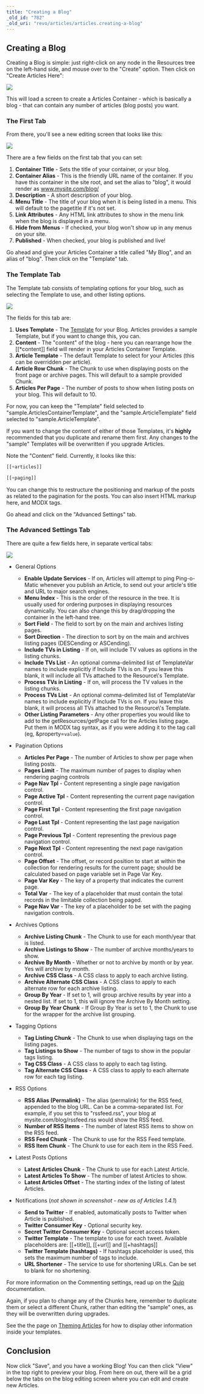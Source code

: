 ```yaml
---
title: "Creating a Blog"
_old_id: "782"
_old_uri: "revo/articles/articles.creating-a-blog"
---
```


## Creating a Blog

Creating a Blog is simple: just right-click on any node in the Resources tree on the left-hand side, and mouse over to the "Create" option. Then click on "Create Articles Here":

![](/download/attachments/36634992/articles-cm.png?version=1&modificationDate=1322602208000)

This will load a screen to create a Articles Container - which is basically a blog - that can contain any number of articles (blog posts) you want.

### The First Tab

From there, you'll see a new editing screen that looks like this:

![](/download/attachments/36634992/articles-tab1.png?version=1&modificationDate=1322602300000)

There are a few fields on the first tab that you can set:

1. **Container Title** - Sets the title of your container, or your blog.
2. **Container Alias** - This is the friendly URL name of the container. If you have this container in the site root, and set the alias to "blog", it would render as www.mysite.com/blog/
3. **Description** - A short description of your blog.
4. **Menu Title** - The title of your blog when it is being listed in a menu. This will default to the pagetitle if it's not set.
5. **Link Attributes** - Any HTML link attributes to show in the menu link when the blog is displayed in a menu.
6. **Hide from Menus** - If checked, your blog won't show up in any menus on your site.
7. **Published** - When checked, your blog is published and live!

Go ahead and give your Articles Container a title called "My Blog", and an alias of "blog". Then click on the "Template" tab.

### The Template Tab

The Template tab consists of templating options for your blog, such as selecting the Template to use, and other listing options.

![](/download/attachments/36634992/articles-tab2.png?version=1&modificationDate=1322602370000)

The fields for this tab are:

1. **Uses Template** - The [Template](making-sites-with-modx/structuring-your-site/templates "Templates") for your Blog. Articles provides a sample Template, but if you want to change this, you can.
2. **Content** - The "content" of the blog - here you can rearrange how the \[\[\*content\]\] field will render in your Articles Container Template.
3. **Article Template** - The default Template to select for your Articles (this can be overridden per article).
4. **Article Row Chunk** - The Chunk to use when displaying posts on the front page or archive pages. This will default to a sample provided Chunk.
5. **Articles Per Page** - The number of posts to show when listing posts on your blog. This will default to 10.

For now, you can keep the "Template" field selected to "sample.ArticlesContainerTemplate", and the "sample.ArticleTemplate" field selected to "sample.ArticleTemplate".

If you want to change the content of either of those Templates, it's **highly** recommended that you duplicate and rename them first. Any changes to the "sample" Templates will be overwritten if you upgrade Articles.

Note the "Content" field. Currently, it looks like this:

``` php
[[+articles]]

[[+paging]]
```

You can change this to restructure the positioning and markup of the posts as related to the pagination for the posts. You can also insert HTML markup here, and MODX tags.

Go ahead and click on the "Advanced Settings" tab.

### The Advanced Settings Tab

There are quite a few fields here, in separate vertical tabs:

![](/download/attachments/36634992/articles-tab3.png?version=1&modificationDate=1322602531000)

- General Options
  - **Enable Update Services** - If on, Articles will attempt to ping Ping-o-Matic whenever you publish an Article, to send out your article's title and URL to major search engines.
  - **Menu Index** - This is the order of the resource in the tree. It is usually used for ordering purposes in displaying resources dynamically. You can also change this by drag/dropping the container in the left-hand tree.
  - **Sort Field** - The field to sort by on the main and archives listing pages.
  - **Sort Direction** - The direction to sort by on the main and archives listing pages (DESCending or ASCending).
  - **Include TVs in Listing** - If on, will include TV values as options in the listing chunks.
  - **Include TVs List** - An optional comma-delimited list of TemplateVar names to include explicitly if Include TVs is on. If you leave this blank, it will include all TVs attached to the Resource\\'s Template.
  - **Process TVs in Listing** - If on, will process the TV values in the listing chunks.
  - **Process TVs List** - An optional comma-delimited list of TemplateVar names to include explicitly if Include TVs is on. If you leave this blank, it will process all TVs attached to the Resource\\'s Template.
  - **Other Listing Parameters** - Any other properties you would like to add to the getResources/getPage call for the Articles listing page. Put them in MODX tag syntax, as if you were adding it to the tag call (eg, &property=`value`).

- Pagination Options
  - **Articles Per Page** - The number of Articles to show per page when listing posts.
  - **Pages Limit** - The maximum number of pages to display when rendering paging controls
  - **Page Nav Tpl** - Content representing a single page navigation control.
  - **Page Active Tpl** - Content representing the current page navigation control.
  - **Page First Tpl** - Content representing the first page navigation control.
  - **Page Last Tpl** - Content representing the last page navigation control.
  - **Page Previous Tpl** - Content representing the previous page navigation control.
  - **Page Next Tpl** - Content representing the next page navigation control.
  - **Page Offset** - The offset, or record position to start at within the collection for rendering results for the current page; should be calculated based on page variable set in Page Var Key.
  - **Page Var Key** - The key of a property that indicates the current page.
  - **Total Var** - The key of a placeholder that must contain the total records in the limitable collection being paged.
  - **Page Nav Var** - The key of a placeholder to be set with the paging navigation controls.

- Archives Options
  - **Archive Listing Chunk** - The Chunk to use for each month/year that is listed.
  - **Archive Listings to Show** - The number of archive months/years to show.
  - **Archive By Month** - Whether or not to archive by month or by year. Yes will archive by month.
  - **Archive CSS Class** - A CSS class to apply to each archive listing.
  - **Archive Alternate CSS Class** - A CSS class to apply to each alternate row for each archive listing.
  - **Group By Year** - If set to 1, will group archive results by year into a nested list. If set to 1, this will ignore the Archive By Month setting.
  - **Group By Year Chunk** - If Group By Year is set to 1, the Chunk to use for the wrapper for the archive list grouping.

- Tagging Options
  - **Tag Listing Chunk** - The Chunk to use when displaying tags on the listing pages.
  - **Tag Listings to Show** - The number of tags to show in the popular tags listing.
  - **Tag CSS Class** - A CSS class to apply to each tag listing.
  - **Tag Alternate CSS Class** - A CSS class to apply to each alternate row for each tag listing.

- RSS Options
  - **RSS Alias (Permalink)** - The alias (permalink) for the RSS feed, appended to the blog URL. Can be a comma-separated list. For example, if you set this to "rssfeed.rss", your blog at mysite.com/blog/rssfeed.rss would show the RSS feed.
  - **Number of RSS Items** - The number of latest RSS items to show on the RSS feed.
  - **RSS Feed Chunk** - The Chunk to use for the RSS Feed template.
  - **RSS Item Chunk** - The Chunk to use for each item in the RSS Feed.

- Latest Posts Options
  - **Latest Articles Chunk** - The Chunk to use for each Latest Article.
  - **Latest Articles To Show** - The number of latest Articles to show.
  - **Latest Articles Offset** - The starting index of the listing of latest Articles.

- Notifications (_not shown in screenshot - new as of Articles 1.4.1_)
  - **Send to Twitter** - If enabled, automatically posts to Twitter when Article is published.
  - **Twitter Consumer Key** - Optional security key.
  - **Secret Twitter Consumer Key** - Optional secret access token.
  - **Twitter Template** - The template to use for each tweet. Available placeholders are: \[\[+title\]\], \[\[+url\]\] and \[\[+hashtags\]\]
  - **Twitter Template (hashtags)** - If hashtags placeholder is used, this sets the maximum number of tags to include.
  - **URL Shortener** - The service to use for shortening URLs. Can be set to blank for no shortening.

For more information on the Commenting settings, read up on the [Quip](extras/quip "Quip") documentation.

Again, if you plan to change any of the Chunks here, remember to duplicate them or select a different Chunk, rather than editing the "sample" ones, as they will be overwritten during upgrades.

See the the page on [Theming Articles](extras/articles/articles.theming-articles "Articles.Theming Articles") for how to display other information inside your templates.

## Conclusion

Now click "Save", and you have a working Blog! You can then click "View" in the top right to preview your blog. From here on out, there will be a grid below the tabs on the blog editing screen where you can edit and create new Articles.
